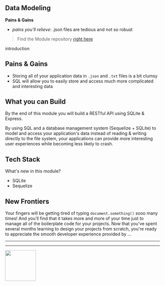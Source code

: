 ## Data Modeling

__Pains & Gains__
* _pains you’ll relieve_: .json files are tedious and not so robust

> Find the Module repository [right here](https://github.com/HackYourFutureBelgium/data-modeling/)

introduction

## Pains & Gains

* Storing all of your application data in `.json` and `.txt` files is a bit clumsy
* SQL will allow you to easily store and access much more complicated and interesting data

## What you can Build

By the end of this module you will build a RESTful API using SQLite & Express.

By using SQL and a database management system (Sequelize + SQLite) to model and access your application's data instead of reading & writing directly to the file system, your applications can provide more interesting user experiences while becoming less likely to crash.

## Tech Stack

What's new in this module?

* SQLite
* Sequelize

## New Frontiers

Your fingers will be getting tired of typing `document.something()` sooo many times!  And you'll find that it takes more and more of your time just to manage all of the boilerplate code for your projects.  Now that you've spent several months learning to design your projects from scratch, you're ready to appreciate the smooth developer experience provided by ...

<hr>
<hr>
<a href="https://hackyourfuture.be" target="_blank"><img
    src="https://user-images.githubusercontent.com/18554853/63941625-4c7c3d00-ca6c-11e9-9a76-8d5e3632fe70.jpg"
    width="100" height="100"></a>
